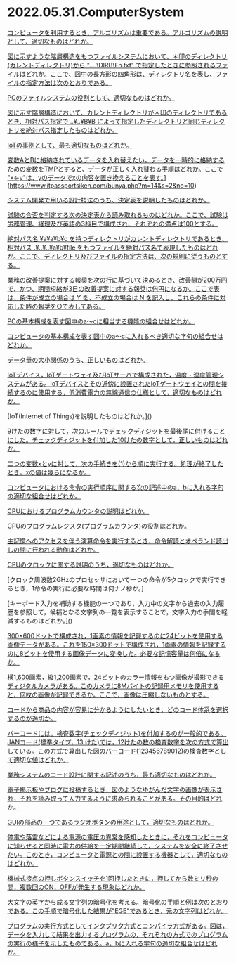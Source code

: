 # 2022.05.31.ComputerSystem

[コンピュータを利用するとき、アルゴリズムは重要である。アルゴリズムの説明として、適切なものはどれか。](https://www.itpassportsiken.com/kakomon/25_haru/q53.html)

[図に示すような階層構造をもつファイルシステムにおいて、＊印のディレクトリ(カレントディレクトリ)から "..\..\DIRB\Fn.txt" で指定したときに参照されるファイルはどれか。ここで、図中の長方形の四角形は、ディレクトリ名を表し、ファイルの指定方法は次のとおりである。](https://www.itpassportsiken.com/bunya.php?m=17&s=2&no=4)

[PCのファイルシステムの役割として、適切なものはどれか。](https://www.itpassportsiken.com/bunya.php?m=17&s=2&no=14)

[図に示す階層構造において、カレントディレクトリが＊印のディレクトリであるとき、相対パス指定で ..¥..¥B¥B によって指定したディレクトリと同じディレクトリを絶対パス指定したものはどれか。](https://www.itpassportsiken.com/bunya.php?m=17&s=2&no=8)

[IoTの事例として、最も適切なものはどれか。](https://www.itpassportsiken.com/bunya.php?m=5&s=4&no=5)

[変数AとBに格納されているデータを入れ替えたい。データを一時的に格納するための変数をTMPとすると、データが正しく入れ替わる手順はどれか。ここで "x←y"は、yのデータでxの内容を置き換えることを表す。]([)](https://www.itpassportsiken.com/bunya.php?m=14&s=2&no=10)

[システム開発で用いる設計技法のうち、決定表を説明したものはどれか。](https://www.fe-siken.com/kakomon/26_aki/q46.html)

[試験の合否を判定する次の決定表から読み取れるものはどれか。ここで、試験は労務管理、経理及び英語の3科目で構成され、それぞれの満点は100とする。](https://www.fe-siken.com/bunya.php?m=2&s=2&no=64)

[絶対パス名 ¥a¥a¥b¥c を持つディレクトリがカレントディレクトリであるとき、相対パス .¥..¥..¥a¥b¥file をもつファイルを絶対パス名で表現したものはどれか。ここで、ディレクトリ及びファイルの指定方法は、次の規則に従うものとする。](https://www.fe-siken.com/bunya.php?m=5&s=3&no=10)

[業務の改善提案に対する報奨を次の行に基づいて決めるとき、改善額が200万円で、かつ、期間短縮が3日の改善提案に対する報奨は何円になるか。ここで表は、条件が成立の場合は Y を、不成立の場合は N を記入し、これらの条件に対応した時の報奨を○で表してある。](https://www.itpassportsiken.com/kakomon/22_haru/q79.html)

[PCの基本構成を表す図中のa～cに相当する機能の組合せはどれか。](https://www.itpassportsiken.com/bunya.php?m=15&s=1&no=22)

[コンピュータの基本構成を表す図中のa～cに入れるべき適切な字句の組合せはどれか。](https://www.fe-siken.com/bunya.php?m=3&s=1&no=62)

[データ量の大小関係のうち、正しいものはどれか。](https://www.itpassportsiken.com/kakomon/23_aki/q78.html)

[IoTデバイス，IoTゲートウェイ及びIoTサーバで構成された，温度・湿度管理システムがある。IoTデバイスとその近傍に設置されたIoTゲートウェイとの間を接続するのに使用する，低消費電力の無線通信の仕様として，適切なものはどれか。](https://www.itpassportsiken.com/bunya.php?m=22&s=1&no=5)

[IoT(Internet of Things)を説明したものはどれか。][(](https://www.fe-siken.com/bunya.php?m=21&s=5&no=4))

[9けたの数字に対して，次のルールでチェックディジットを最後尾に付けることにした。チェックディジットを付加した10けたの数字として，正しいものはどれか。](https://www.itpassportsiken.com/bunya.php?m=14&s=2&no=12)

[二つの変数xとyに対して，次の手続きを(1)から順に実行する。処理が終了したとき，xの値は幾らになるか。](https://www.itpassportsiken.com/bunya.php?m=14&s=2&no=11)

[コンピュータにおける命令の実行順序に関する次の記述中のa，bに入れる字句の適切な組合せはどれか。](https://www.itpassportsiken.com/bunya.php?m=15&s=1&no=15)

[CPUにおけるプログラムカウンタの説明はどれか。](https://www.itpassportsiken.com/bunya.php?m=15&s=1&no=16)

[CPUのプログラムレジスタ(プログラムカウンタ)の役割はどれか。](https://www.fe-siken.com/bunya.php?m=3&s=1&no=27)

[主記憶へのアクセスを伴う演算命令を実行するとき，命令解読とオペランド読出しの間に行われる動作はどれか。](https://www.fe-siken.com/bunya.php?m=3&s=1&no=38)

[CPUのクロックに関する説明のうち，適切なものはどれか。](https://www.itpassportsiken.com/bunya.php?m=15&s=1&no=2)

[クロック周波数2GHzのプロセッサにおいて一つの命令が5クロックで実行できるとき，1命令の実行に必要な時間は何ナノ秒か。]

[キーボード入力を補助する機能の一つであり，入力中の文字から過去の入力履歴を参照して，候補となる文字列の一覧を表示することで，文字入力の手間を軽減するものはどれか。][(](https://www.itpassportsiken.com/bunya.php?m=19&s=1&no=1))

[300×600ドットで構成され，1画素の情報を記録するのに24ビットを使用する画像データがある。これを150×300ドットで構成され，1画素の情報を記録するのに8ビットを使用する画像データに変換した。必要な記憶容量は何倍になるか。](https://www.itpassportsiken.com/bunya.php?m=20&s=2&no=3)

[横1,600画素，縦1,200画素で，24ビットのカラー情報をもつ画像が撮影できるディジタルカメラがある。このカメラに8Mバイトの記録用メモリを使用すると，何枚の画像が記録できるか。ここで，画像は圧縮しないものとする。](https://www.fe-siken.com/bunya.php?m=8&s=1&no=30)

[コードから商品の内容が容易に分かるようにしたいとき，どのコード体系を選択するのが適切か。](https://www.fe-siken.com/bunya.php?m=7&s=2&no=1)

[バーコードには，検査数字(チェックディジット)を付加するのが一般的である。JANコード(標準タイプ，13 けた)では，12けたの数の検査数字を次の方式で算出している。この方式で算出した図のバーコード(123456789012)の検査数字として適切な値はどれか。](https://www.fe-siken.com/bunya.php?m=7&s=2&no=13)

[業務システムのコード設計に関する記述のうち，最も適切なものはどれか。](https://www.fe-siken.com/bunya.php?m=7&s=2&no=16)

[電子掲示板やブログに投稿するとき，図のようなゆがんだ文字の画像が表示され，それを読み取って入力するように求められることがある。その目的はどれか。](https://www.itpassportsiken.com/bunya.php?m=20&s=1&no=17)

[GUIの部品の一つであるラジオボタンの用途として，適切なものはどれか。](https://www.fe-siken.com/bunya.php?m=7&s=1&no=1)

[停電や落雷などによる電源の電圧の異常を感知したときに，それをコンピュータに知らせると同時に電力の供給を一定期間継続して，システムを安全に終了させたい。このとき，コンピュータと電源との間に設置する機器として，適切なものはどれか。](https://www.itpassportsiken.com/bunya.php?m=18&s=1&no=10)

[機械式接点の押しボタンスイッチを1回押したときに，押してから数ミリ秒の間，複数回のON，OFFが発生する現象はどれか。](https://www.fe-siken.com/bunya.php?m=6&s=1&no=21)

[大文字の英字から成る文字列の暗号化を考える。暗号化の手順と例は次のとおりである。この手順で暗号化した結果が"EGE"であるとき，元の文字列はどれか。](https://www.itpassportsiken.com/bunya.php?m=14&s=2&no=5)

[プログラムの実行方式としてインタプリ夕方式とコンパイラ方式がある。図は，データを入力して結果を出力するプログラムの，それぞれの方式でのプログラムの実行の様子を示したものである。a，bに入れる字句の適切な組合せはどれか。](https://www.itpassportsiken.com/bunya.php?m=17&s=3&no=12)
